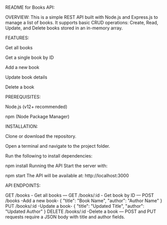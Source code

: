 README for Books API:

OVERVIEW:
This is a simple REST API built with Node.js and Express.js to manage a list of books.
It supports basic CRUD operations: Create, Read, Update, and Delete books stored in an in-memory array.

FEATURES:

Get all books

Get a single book by ID

Add a new book

Update book details

Delete a book

PREREQUISITES:

Node.js (v12+ recommended)

npm (Node Package Manager)

INSTALLATION:

Clone or download the repository.

Open a terminal and navigate to the project folder.

Run the following to install dependencies:

npm install
Running the API
Start the server with:

npm start
The API will be available at:
http://localhost:3000

API ENDPOINTS:

GET	/books	- Get all books	—
GET	/books/:id	- Get book by ID	—
POST	/books	-Add a new book-	{ "title": "Book Name", "author": "Author Name" }
PUT	/books/:id	-Update a book-	{ "title": "Updated Title", "author": "Updated Author" }
DELETE	/books/:id	-Delete a book	—
POST and PUT requests require a JSON body with title and author fields.
